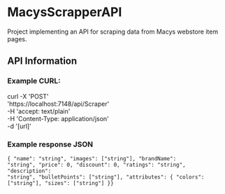 # MacysScrapperAPI
Project implementing an API for scraping data from Macys webstore item pages. 

## API Information
### Example CURL:
curl -X 'POST' \
  'https://localhost:7148/api/Scraper' \
  -H 'accept: text/plain' \
  -H 'Content-Type: application/json' \
  -d '[url]'
### Example response JSON
<code>{
  "name": "string",
  "images": ["string"],
  "brandName": "string",
  "price": 0,
  "discount": 0,
  "ratings": "string",
  "description": "string",
  "bulletPoints": ["string"],
  "attributes": {
    "colors": ["string"],
    "sizes": ["string"]
  }}</code>
